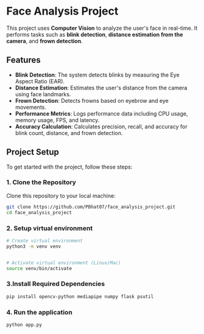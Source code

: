 # Face Analysis Project 

This project uses **Computer Vision**  to analyze the user's face in real-time. It performs tasks such as **blink detection**, **distance estimation from the camera**, and **frown detection**.

## Features

- **Blink Detection**: The system detects blinks by measuring the Eye Aspect Ratio (EAR).
- **Distance Estimation**: Estimates the user's distance from the camera using face landmarks.
- **Frown Detection**: Detects frowns based on eyebrow and eye movements.
- **Performance Metrics**: Logs performance data including CPU usage, memory usage, FPS, and latency.
- **Accuracy Calculation**: Calculates precision, recall, and accuracy for blink count, distance, and frown detection.

## Project Setup

To get started with the project, follow these steps:

### 1. Clone the Repository
Clone this repository to your local machine:
 ```bash
git clone https://github.com/PBhat07/face_analysis_project.git
cd face_analysis_project
  ```

### 2. Setup virtual environment
 ```bash
# Create virtual environment
python3 -m venv venv
 

# Activate virtual environment (Linux/Mac)
source venv/bin/activate
 ```

### 3.Install Required Dependencies
 ```bash
pip install opencv-python mediapipe numpy flask psutil
 ```

### 4. Run the application
 ```bash
python app.py
 ```




